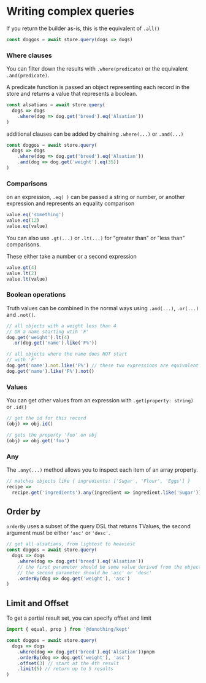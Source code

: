 # Writing complex queries

If you return the builder as-is, this is the equivalent of `.all()`

```js
const doggos = await store.query(dogs => dogs)
```

### Where clauses

You can filter down the results with `.where(predicate)` or the
equivalent `.and(predicate)`.

A predicate function is passed an object representing each record in the store
and returns a value that represents a boolean.

```js
const alsatians = await store.query(
  dogs => dogs
    .where(dog => dog.get('breed').eq('Alsatian'))
)
```

additional clauses can be added by chaining `.where(...)` or `.and(...)`

```js
const doggos = await store.query(
  dogs => dogs
    .where(dog => dog.get('breed').eq('Alsatian'))
    .and(dog => dog.get('weight').eq(35))
)
```

### Comparisons

on an expression, `.eq( )` can be passed a string or number, or another expression
and represents an equality comparison

```js
value.eq('something')
value.eq(12)
value.eq(value)
```

You can also use `.gt(...)` or `.lt(...)` for "greater than" or "less than" comparisons.

These either take a number or a second expression

```js
value.gt(4)
value.lt(2)
value.lt(value)
```

### Boolean operations

Truth values can be combined in the normal ways using
`.and(...)`, `.or(...)` and `.not()`.

```js
// all objects with a weight less than 4
// OR a name starting wtih 'F'
dog.get('weight').lt(4)
  .or(dog.get('name').like('F%'))

// all objects where the name does NOT start
// with 'F'
dog.get('name').not.like('F%') // these two expressions are equivalent
dog.get('name').like('F%').not()
```

### Values

You can get other values from an expression with `.get(property: string)` or `.id()`

```js
// get the id for this record
(obj) => obj.id()

// gets the property 'foo' on obj
(obj) => obj.get('foo')
```

### Any

The `.any(...)` method allows you to inspect each item
of an array property.

```js
// matches objects like { ingredients: ['Sugar', 'Flour', 'Eggs'] }
recipe =>
  recipe.get('ingredients').any(ingredient => ingredient.like('Sugar'))
```

## Order by

`orderBy` uses a subset of the query DSL that returns TValues, the second argument must
be either `'asc'` or `'desc'`.

```js
// get all alsatians, from lightest to heaviest
const doggos = await store.query(
  dogs => dogs
    .where(dog => dog.get('breed').eq('Alsatian'))
    // the first parameter should be some value derived from the object
    // the second parameter should be 'asc' or 'desc'
    .orderBy(dog => dog.get('weight'), 'asc')
)
```

## Limit and Offset

To get a partial result set, you can specify offset and limit

```js
import { equal, prop } from '@donothing/kept'

const doggos = await store.query(
  dogs => dogs
    .where(dog => dog.get('breed').eq('Alsatian'))pnpm 
    .orderBy(dog => dog.get('weight'), 'asc')
    .offset(3) // start at the 4th result
    .limit(5) // return up to 5 results
)
```